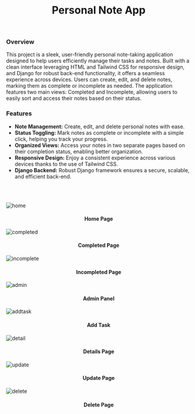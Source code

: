 <h1 align="center">Personal Note App</h1><br>
<h3>Overview</h3>
<p>This project is a sleek, user-friendly personal note-taking application designed to help users efficiently manage their tasks and notes. Built with a clean interface leveraging HTML and Tailwind CSS for responsive design, and Django for robust back-end functionality, it offers a seamless experience across devices. Users can create, edit, and delete notes, marking them as complete or incomplete as needed. The application features two main views: Completed and Incomplete, allowing users to easily sort and access their notes based on their status.

</p>
<div>
    <h3>Features</h3>
    <ul>
        <li><strong>Note Management:</strong> Create, edit, and delete personal notes with ease.</li>
        <li><strong>Status Toggling:</strong> Mark notes as complete or incomplete with a simple click, helping you track your progress.</li>
        <li><strong>Organized Views:</strong> Access your notes in two separate pages based on their completion status, enabling better organization.</li>
        <li><strong>Responsive Design:</strong> Enjoy a consistent experience across various devices thanks to the use of Tailwind CSS.</li>
        <li><strong>Django Backend:</strong> Robust Django framework ensures a secure, scalable, and efficient back-end.</li>
    </ul>
</div>
<br><br>


![home](https://github.com/akbarsami21/NoteApp/assets/109865799/074c5149-5531-4787-9609-b1f59d4ec84b)
<h4 align="center">Home Page</h4>

![completed](https://github.com/akbarsami21/NoteApp/assets/109865799/78d42a69-000a-4f21-8bb0-9bd9468f4e28)
<h4 align="center">Completed Page</h4>

![incomplete](https://github.com/akbarsami21/NoteApp/assets/109865799/4b1f9042-5e50-46c5-8807-ce4affbeede3)
<h4 align="center">Incompleted Page</h4>

![admin](https://github.com/akbarsami21/NoteApp/assets/109865799/8f586fe8-5142-4176-9279-1ab01fefb09d)
<h4 align="center">Admin Panel</h4>

![addtask](https://github.com/akbarsami21/NoteApp/assets/109865799/ac456a72-155d-4dcf-a6fe-d5b4cd00c81a)
<h4 align="center">Add Task</h4>

![detail](https://github.com/akbarsami21/NoteApp/assets/109865799/a1763e2b-779d-4680-8b05-29882ff72179)
<h4 align="center">Details Page</h4>

![update](https://github.com/akbarsami21/NoteApp/assets/109865799/4cf81290-d0a2-49f5-b402-3c98d8d1fadd)
<h4 align="center">Update Page</h4>


![delete](https://github.com/akbarsami21/NoteApp/assets/109865799/4d1b81aa-284c-4511-b352-1d8d8960a004)
<h4 align="center">Delete Page</h4>
